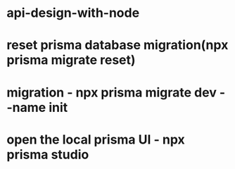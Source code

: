 # api-design-with-node

# reset prisma database migration(npx prisma migrate reset)

# migration - npx prisma migrate dev --name init

# open the local prisma UI - npx prisma studio
